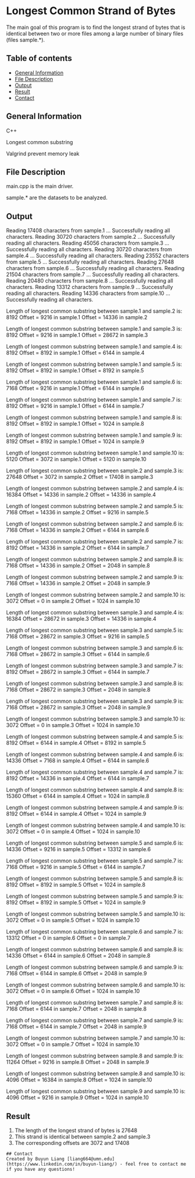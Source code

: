 # Longest Common Strand of Bytes  
The main goal of this program is to find the longest strand of bytes that is identical between two or more files among a large number of binary files (files sample.*).

## Table of contents
* [General Information](#general-information) 
* [File Description](#file-description)
* [Output](#output)
* [Result](#result)
* [Contact](#contact)

## General Information
C++

Longest common substring

Valgrind prevent memory leak

## File Description
main.cpp is the main driver. 

sample.* are the datasets to be analyzed. 

## Output
Reading 17408 characters from sample.1 ...  Successfully reading all characters.
Reading 30720 characters from sample.2 ...  Successfully reading all characters.
Reading 45056 characters from sample.3 ...  Successfully reading all characters.
Reading 30720 characters from sample.4 ...  Successfully reading all characters.
Reading 23552 characters from sample.5 ...  Successfully reading all characters.
Reading 27648 characters from sample.6 ...  Successfully reading all characters.
Reading 21504 characters from sample.7 ...  Successfully reading all characters.
Reading 20480 characters from sample.8 ...  Successfully reading all characters.
Reading 13312 characters from sample.9 ...  Successfully reading all characters.
Reading 14336 characters from sample.10 ...  Successfully reading all characters.

Length of longest common substring between sample.1 and sample.2 is: 8192
Offset = 9216 in sample.1
Offset = 14336 in sample.2

Length of longest common substring between sample.1 and sample.3 is: 8192
Offset = 9216 in sample.1
Offset = 28672 in sample.3

Length of longest common substring between sample.1 and sample.4 is: 8192
Offset = 8192 in sample.1
Offset = 6144 in sample.4

Length of longest common substring between sample.1 and sample.5 is: 8192
Offset = 8192 in sample.1
Offset = 8192 in sample.5

Length of longest common substring between sample.1 and sample.6 is: 7168
Offset = 9216 in sample.1
Offset = 6144 in sample.6

Length of longest common substring between sample.1 and sample.7 is: 8192
Offset = 9216 in sample.1
Offset = 6144 in sample.7

Length of longest common substring between sample.1 and sample.8 is: 8192
Offset = 8192 in sample.1
Offset = 1024 in sample.8

Length of longest common substring between sample.1 and sample.9 is: 8192
Offset = 8192 in sample.1
Offset = 1024 in sample.9

Length of longest common substring between sample.1 and sample.10 is: 5120
Offset = 3072 in sample.1
Offset = 5120 in sample.10

Length of longest common substring between sample.2 and sample.3 is: 27648
Offset = 3072 in sample.2
Offset = 17408 in sample.3

Length of longest common substring between sample.2 and sample.4 is: 16384
Offset = 14336 in sample.2
Offset = 14336 in sample.4

Length of longest common substring between sample.2 and sample.5 is: 7168
Offset = 14336 in sample.2
Offset = 9216 in sample.5

Length of longest common substring between sample.2 and sample.6 is: 7168
Offset = 14336 in sample.2
Offset = 6144 in sample.6

Length of longest common substring between sample.2 and sample.7 is: 8192
Offset = 14336 in sample.2
Offset = 6144 in sample.7

Length of longest common substring between sample.2 and sample.8 is: 7168
Offset = 14336 in sample.2
Offset = 2048 in sample.8

Length of longest common substring between sample.2 and sample.9 is: 7168
Offset = 14336 in sample.2
Offset = 2048 in sample.9

Length of longest common substring between sample.2 and sample.10 is: 3072
Offset = 0 in sample.2
Offset = 1024 in sample.10

Length of longest common substring between sample.3 and sample.4 is: 16384
Offset = 28672 in sample.3
Offset = 14336 in sample.4

Length of longest common substring between sample.3 and sample.5 is: 7168
Offset = 28672 in sample.3
Offset = 9216 in sample.5

Length of longest common substring between sample.3 and sample.6 is: 7168
Offset = 28672 in sample.3
Offset = 6144 in sample.6

Length of longest common substring between sample.3 and sample.7 is: 8192
Offset = 28672 in sample.3
Offset = 6144 in sample.7

Length of longest common substring between sample.3 and sample.8 is: 7168
Offset = 28672 in sample.3
Offset = 2048 in sample.8

Length of longest common substring between sample.3 and sample.9 is: 7168
Offset = 28672 in sample.3
Offset = 2048 in sample.9

Length of longest common substring between sample.3 and sample.10 is: 3072
Offset = 0 in sample.3
Offset = 1024 in sample.10

Length of longest common substring between sample.4 and sample.5 is: 8192
Offset = 6144 in sample.4
Offset = 8192 in sample.5

Length of longest common substring between sample.4 and sample.6 is: 14336
Offset = 7168 in sample.4
Offset = 6144 in sample.6

Length of longest common substring between sample.4 and sample.7 is: 8192
Offset = 14336 in sample.4
Offset = 6144 in sample.7

Length of longest common substring between sample.4 and sample.8 is: 15360
Offset = 6144 in sample.4
Offset = 1024 in sample.8

Length of longest common substring between sample.4 and sample.9 is: 8192
Offset = 6144 in sample.4
Offset = 1024 in sample.9

Length of longest common substring between sample.4 and sample.10 is: 3072
Offset = 0 in sample.4
Offset = 1024 in sample.10

Length of longest common substring between sample.5 and sample.6 is: 14336
Offset = 9216 in sample.5
Offset = 13312 in sample.6

Length of longest common substring between sample.5 and sample.7 is: 7168
Offset = 9216 in sample.5
Offset = 6144 in sample.7

Length of longest common substring between sample.5 and sample.8 is: 8192
Offset = 8192 in sample.5
Offset = 1024 in sample.8

Length of longest common substring between sample.5 and sample.9 is: 8192
Offset = 8192 in sample.5
Offset = 1024 in sample.9

Length of longest common substring between sample.5 and sample.10 is: 3072
Offset = 0 in sample.5
Offset = 1024 in sample.10

Length of longest common substring between sample.6 and sample.7 is: 13312
Offset = 0 in sample.6
Offset = 0 in sample.7

Length of longest common substring between sample.6 and sample.8 is: 14336
Offset = 6144 in sample.6
Offset = 2048 in sample.8

Length of longest common substring between sample.6 and sample.9 is: 7168
Offset = 6144 in sample.6
Offset = 2048 in sample.9

Length of longest common substring between sample.6 and sample.10 is: 3072
Offset = 0 in sample.6
Offset = 1024 in sample.10

Length of longest common substring between sample.7 and sample.8 is: 7168
Offset = 6144 in sample.7
Offset = 2048 in sample.8

Length of longest common substring between sample.7 and sample.9 is: 7168
Offset = 6144 in sample.7
Offset = 2048 in sample.9

Length of longest common substring between sample.7 and sample.10 is: 3072
Offset = 0 in sample.7
Offset = 1024 in sample.10

Length of longest common substring between sample.8 and sample.9 is: 11264
Offset = 9216 in sample.8
Offset = 2048 in sample.9

Length of longest common substring between sample.8 and sample.10 is: 4096
Offset = 16384 in sample.8
Offset = 1024 in sample.10

Length of longest common substring between sample.9 and sample.10 is: 4096
Offset = 9216 in sample.9
Offset = 1024 in sample.10

## Result
1. The length of the longest strand of bytes is 27648
2. This strand is identical between sample.2 and sample.3
3. The corresponding offsets are 3072 and 17408
```
## Contact
Created by Buyun Liang [liang664@umn.edu] (https://www.linkedin.com/in/buyun-liang/) - feel free to contact me if you have any questions!
